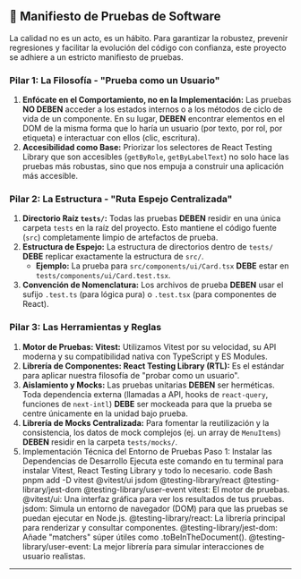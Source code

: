 ## 🧪 Manifiesto de Pruebas de Software

La calidad no es un acto, es un hábito. Para garantizar la robustez, prevenir regresiones y facilitar la evolución del código con confianza, este proyecto se adhiere a un estricto manifiesto de pruebas.

### Pilar 1: La Filosofía - "Prueba como un Usuario"

1.  **Enfócate en el Comportamiento, no en la Implementación:** Las pruebas **NO DEBEN** acceder a los estados internos o a los métodos de ciclo de vida de un componente. En su lugar, **DEBEN** encontrar elementos en el DOM de la misma forma que lo haría un usuario (por texto, por rol, por etiqueta) e interactuar con ellos (clic, escritura).
2.  **Accesibilidad como Base:** Priorizar los selectores de React Testing Library que son accesibles (`getByRole`, `getByLabelText`) no solo hace las pruebas más robustas, sino que nos empuja a construir una aplicación más accesible.

### Pilar 2: La Estructura - "Ruta Espejo Centralizada"

1.  **Directorio Raíz `tests/`:** Todas las pruebas **DEBEN** residir en una única carpeta `tests` en la raíz del proyecto. Esto mantiene el código fuente (`src`) completamente limpio de artefactos de prueba.
2.  **Estructura de Espejo:** La estructura de directorios dentro de `tests/` **DEBE** replicar exactamente la estructura de `src/`.
    *   **Ejemplo:** La prueba para `src/components/ui/Card.tsx` **DEBE** estar en `tests/components/ui/Card.test.tsx`.
3.  **Convención de Nomenclatura:** Los archivos de prueba **DEBEN** usar el sufijo `.test.ts` (para lógica pura) o `.test.tsx` (para componentes de React).

### Pilar 3: Las Herramientas y Reglas

1.  **Motor de Pruebas: Vitest:** Utilizamos Vitest por su velocidad, su API moderna y su compatibilidad nativa con TypeScript y ES Modules.
2.  **Librería de Componentes: React Testing Library (RTL):** Es el estándar para aplicar nuestra filosofía de "probar como un usuario".
3.  **Aislamiento y Mocks:** Las pruebas unitarias **DEBEN** ser herméticas. Toda dependencia externa (llamadas a API, hooks de `react-query`, funciones de `next-intl`) **DEBE** ser mockeada para que la prueba se centre únicamente en la unidad bajo prueba.
4.  **Librería de Mocks Centralizada:** Para fomentar la reutilización y la consistencia, los datos de mock complejos (ej. un array de `MenuItems`) **DEBEN** residir en la carpeta `tests/mocks/`.
2. Implementación Técnica del Entorno de Pruebas
Paso 1: Instalar las Dependencias de Desarrollo
Ejecuta este comando en tu terminal para instalar Vitest, React Testing Library y todo lo necesario.
code
Bash
pnpm add -D vitest @vitest/ui jsdom @testing-library/react @testing-library/jest-dom @testing-library/user-event
vitest: El motor de pruebas.
@vitest/ui: Una interfaz gráfica para ver los resultados de tus pruebas.
jsdom: Simula un entorno de navegador (DOM) para que las pruebas se puedan ejecutar en Node.js.
@testing-library/react: La librería principal para renderizar y consultar componentes.
@testing-library/jest-dom: Añade "matchers" súper útiles como .toBeInTheDocument().
@testing-library/user-event: La mejor librería para simular interacciones de usuario realistas.

---

